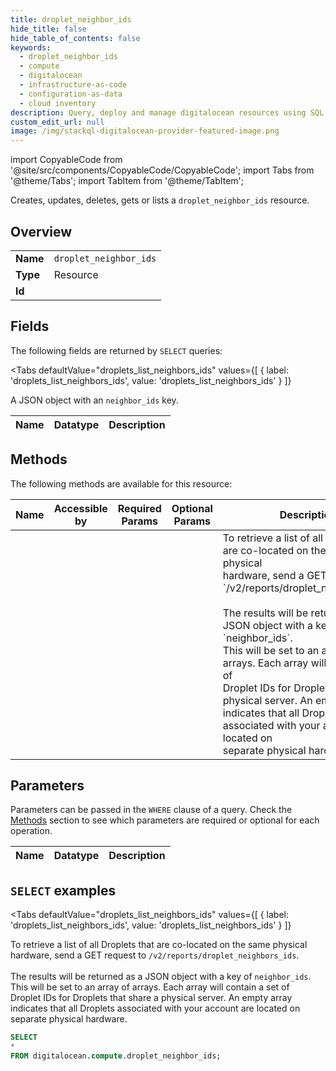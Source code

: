 ```yaml
--- 
title: droplet_neighbor_ids
hide_title: false
hide_table_of_contents: false
keywords:
  - droplet_neighbor_ids
  - compute
  - digitalocean
  - infrastructure-as-code
  - configuration-as-data
  - cloud inventory
description: Query, deploy and manage digitalocean resources using SQL
custom_edit_url: null
image: /img/stackql-digitalocean-provider-featured-image.png
---
```


import CopyableCode from '@site/src/components/CopyableCode/CopyableCode';
import Tabs from '@theme/Tabs';
import TabItem from '@theme/TabItem';

Creates, updates, deletes, gets or lists a <code>droplet_neighbor_ids</code> resource.

## Overview
<table><tbody>
<tr><td><b>Name</b></td><td><code>droplet_neighbor_ids</code></td></tr>
<tr><td><b>Type</b></td><td>Resource</td></tr>
<tr><td><b>Id</b></td><td><CopyableCode code="digitalocean.compute.droplet_neighbor_ids" /></td></tr>
</tbody></table>

## Fields

The following fields are returned by `SELECT` queries:

<Tabs
    defaultValue="droplets_list_neighbors_ids"
    values={[
        { label: 'droplets_list_neighbors_ids', value: 'droplets_list_neighbors_ids' }
    ]}
>
<TabItem value="droplets_list_neighbors_ids">

A JSON object with an `neighbor_ids` key.

<table>
<thead>
    <tr>
    <th>Name</th>
    <th>Datatype</th>
    <th>Description</th>
    </tr>
</thead>
<tbody>
</tbody>
</table>
</TabItem>
</Tabs>

## Methods

The following methods are available for this resource:

<table>
<thead>
    <tr>
    <th>Name</th>
    <th>Accessible by</th>
    <th>Required Params</th>
    <th>Optional Params</th>
    <th>Description</th>
    </tr>
</thead>
<tbody>
<tr>
    <td><a href="#droplets_list_neighbors_ids"><CopyableCode code="droplets_list_neighbors_ids" /></a></td>
    <td><CopyableCode code="select" /></td>
    <td></td>
    <td></td>
    <td>To retrieve a list of all Droplets that are co-located on the same physical<br />hardware, send a GET request to `/v2/reports/droplet_neighbors_ids`.<br /><br />The results will be returned as a JSON object with a key of `neighbor_ids`.<br />This will be set to an array of arrays. Each array will contain a set of<br />Droplet IDs for Droplets that share a physical server. An empty array<br />indicates that all Droplets associated with your account are located on<br />separate physical hardware.<br /></td>
</tr>
</tbody>
</table>

## Parameters

Parameters can be passed in the `WHERE` clause of a query. Check the [Methods](#methods) section to see which parameters are required or optional for each operation.

<table>
<thead>
    <tr>
    <th>Name</th>
    <th>Datatype</th>
    <th>Description</th>
    </tr>
</thead>
<tbody>
</tbody>
</table>

## `SELECT` examples

<Tabs
    defaultValue="droplets_list_neighbors_ids"
    values={[
        { label: 'droplets_list_neighbors_ids', value: 'droplets_list_neighbors_ids' }
    ]}
>
<TabItem value="droplets_list_neighbors_ids">

To retrieve a list of all Droplets that are co-located on the same physical<br />hardware, send a GET request to `/v2/reports/droplet_neighbors_ids`.<br /><br />The results will be returned as a JSON object with a key of `neighbor_ids`.<br />This will be set to an array of arrays. Each array will contain a set of<br />Droplet IDs for Droplets that share a physical server. An empty array<br />indicates that all Droplets associated with your account are located on<br />separate physical hardware.<br />

```sql
SELECT
*
FROM digitalocean.compute.droplet_neighbor_ids;
```
</TabItem>
</Tabs>
